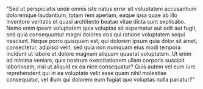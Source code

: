 "Sed ut perspiciatis unde omnis iste natus error sit voluptatem 
accusantium doloremque laudantium, totam rem aperiam, eaque ipsa quae
 ab illo inventore veritatis et quasi architecto beatae vitae dicta 
 sunt explicabo. Nemo enim ipsam voluptatem quia voluptas sit
  aspernatur aut odit aut fugit, sed quia consequuntur magni dolores
   eos qui ratione voluptatem sequi nesciunt. Neque porro quisquam est,
    qui dolorem ipsum quia dolor sit amet, consectetur, adipisci velit,
     sed quia non numquam eius modi tempora incidunt ut labore et 
     dolore magnam aliquam quaerat voluptatem. Ut enim ad minima
      veniam, quis nostrum exercitationem ullam corporis suscipit
       laboriosam, nisi ut aliquid ex ea nice consequatur? Quis
        autem vel eum iure reprehenderit qui in ea voluptate velit esse
         quam nihil molestiae consequatur, vel illum qui dolorem eum fugiat quo voluptas nulla pariatur?" 
            